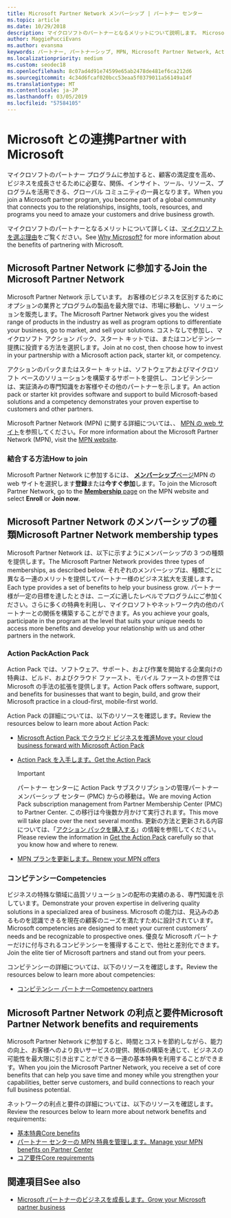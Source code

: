 ```yaml
---
title: Microsoft Partner Network メンバーシップ | パートナー センター
ms.topic: article
ms.date: 10/29/2018
description: マイクロソフトのパートナーとなるメリットについて説明します。 Microsoft Partner Network 示しています。 お客様のビジネスを区別するためにオプションの業界とプログラムの製品を最大限では、市場に移動し、ソリューションを販売します。
author: MaggiePucciEvans
ms.author: evansma
keywords: パートナー, パートナーシップ, MPN, Microsoft Partner Network, Action Pack, MAPS, Action Pack のサブスクリプション, 特典, MPN 特典, メンバーシップ, Silver コンピテンシー, Gold コンピテンシー
ms.localizationpriority: medium
ms.custom: seodec18
ms.openlocfilehash: 8c07ad4d91e74599e65ab2478de481ef6ca212d6
ms.sourcegitcommit: 4c34d6fcaf020bcc53eaa5f0379011a56149a14f
ms.translationtype: MT
ms.contentlocale: ja-JP
ms.lasthandoff: 03/05/2019
ms.locfileid: "57584105"
---
```

# <a name="partner-with-microsoft"></a><span data-ttu-id="57021-105">Microsoft との連携</span><span class="sxs-lookup"><span data-stu-id="57021-105">Partner with Microsoft</span></span>

<span data-ttu-id="57021-106">マイクロソフトのパートナー プログラムに参加すると、顧客の満足度を高め、ビジネスを成長させるために必要な、関係、インサイト、ツール、リソース、プログラムを活用できる、グローバル コミュニティの一員となります。</span><span class="sxs-lookup"><span data-stu-id="57021-106">When you join a Microsoft partner program, you become part of a global community that connects you to the relationships, insights, tools, resources, and programs you need to amaze your customers and drive business growth.</span></span>

<span data-ttu-id="57021-107">マイクロソフトのパートナーとなるメリットについて詳しくは、[マイクロソフトを選ぶ理由](https://partner.microsoft.com/business-opportunities/why-microsoft)をご覧ください。</span><span class="sxs-lookup"><span data-stu-id="57021-107">See [Why Microsoft?](https://partner.microsoft.com/business-opportunities/why-microsoft) for more information about the benefits of partnering with Microsoft.</span></span> 

## <a name="join-the-microsoft-partner-network"></a><span data-ttu-id="57021-108">Microsoft Partner Network に参加する</span><span class="sxs-lookup"><span data-stu-id="57021-108">Join the Microsoft Partner Network</span></span>

<!-- 12/5/18 The content below was copied and pasted directly from the Membership page of the MPN site (https://partner.microsoft.com/en-us/membership)-->

<span data-ttu-id="57021-109">Microsoft Partner Network 示しています。 お客様のビジネスを区別するためにオプションの業界とプログラムの製品を最大限では、市場に移動し、ソリューションを販売します。</span><span class="sxs-lookup"><span data-stu-id="57021-109">The Microsoft Partner Network gives you the widest range of products in the industry as well as program options to differentiate your business, go to market, and sell your solutions.</span></span> <span data-ttu-id="57021-110">コストなしで参加し、マイクロソフト アクション パック、スタート キットでは、またはコンピテンシー提携に投資する方法を選択します。</span><span class="sxs-lookup"><span data-stu-id="57021-110">Join at no cost, then choose how to invest in your partnership with a Microsoft action pack, starter kit, or competency.</span></span>

<span data-ttu-id="57021-111">アクションのパックまたはスタート キットは、ソフトウェアおよびマイクロソフト ベースのソリューションを構築するサポートを提供し、コンピテンシーは、実証済みの専門知識をお客様やその他のパートナーを示します。</span><span class="sxs-lookup"><span data-stu-id="57021-111">An action pack or starter kit provides software and support to build Microsoft-based solutions and a competency demonstrates your proven expertise to customers and other partners.</span></span>

<span data-ttu-id="57021-112">Microsoft Partner Network (MPN) に関する詳細については、、 [MPN の web サイト](https://partner.microsoft.com/commercial)を参照してください。</span><span class="sxs-lookup"><span data-stu-id="57021-112">For more information about the Microsoft Partner Network (MPN), visit the [MPN website](https://partner.microsoft.com/commercial).</span></span>

### <a name="how-to-join"></a><span data-ttu-id="57021-113">結合する方法</span><span class="sxs-lookup"><span data-stu-id="57021-113">How to join</span></span>

<span data-ttu-id="57021-114">Microsoft Partner Network に参加するには、 [**メンバーシップ**ページ](https://partner.microsoft.com/membership)MPN の web サイトを選択します**登録**または**今すぐ参加**します。</span><span class="sxs-lookup"><span data-stu-id="57021-114">To join the Microsoft Partner Network, go to the [**Membership** page](https://partner.microsoft.com/membership) on the MPN website and select **Enroll** or **Join now**.</span></span>

## <a name="microsoft-partner-network-membership-types"></a><span data-ttu-id="57021-115">Microsoft Partner Network のメンバーシップの種類</span><span class="sxs-lookup"><span data-stu-id="57021-115">Microsoft Partner Network membership types</span></span>

<!-- 12/5/18 The content below was copied and pasted directly from the Membership pages of the MPN site (https://partner.microsoft.com/en-us/membership)-->

<span data-ttu-id="57021-116">Microsoft Partner Network は、以下に示すようにメンバーシップの 3 つの種類を提供します。</span><span class="sxs-lookup"><span data-stu-id="57021-116">The Microsoft Partner Network provides three types of memberships, as described below.</span></span> <span data-ttu-id="57021-117">それぞれのメンバーシップは、種類ごとに異なる一連のメリットを提供してパートナー様のビジネス拡大を支援します。</span><span class="sxs-lookup"><span data-stu-id="57021-117">Each type provides a set of benefits to help your business grow.</span></span> <span data-ttu-id="57021-118">パートナー様が一定の目標を達したときは、ニーズに適したレベルでプログラムにご参加ください。さらに多くの特典を利用し、マイクロソフトやネットワーク内の他のパートナーとの関係を構築することができます。</span><span class="sxs-lookup"><span data-stu-id="57021-118">As you achieve your goals, participate in the program at the level that suits your unique needs to access more benefits and develop your relationship with us and other partners in the network.</span></span>

### <a name="action-pack"></a><span data-ttu-id="57021-119">Action Pack</span><span class="sxs-lookup"><span data-stu-id="57021-119">Action Pack</span></span>

<span data-ttu-id="57021-120">Action Pack では、ソフトウェア、サポート、および作業を開始する企業向けの特典は、ビルド、およびクラウド ファースト、モバイル ファーストの世界では Microsoft の手法の拡張を提供します。</span><span class="sxs-lookup"><span data-stu-id="57021-120">Action Pack offers software, support, and benefits for businesses that want to begin, build, and grow their Microsoft practice in a cloud-first, mobile-first world.</span></span> 

<span data-ttu-id="57021-121">Action Pack の詳細については、以下のリソースを確認します。</span><span class="sxs-lookup"><span data-stu-id="57021-121">Review the resources below to learn more about Action Pack:</span></span>

- [<span data-ttu-id="57021-122">Microsoft Action Pack でクラウド ビジネスを推進</span><span class="sxs-lookup"><span data-stu-id="57021-122">Move your cloud business forward with Microsoft Action Pack</span></span>](https://partner.microsoft.com/membership/action-pack)
- [<span data-ttu-id="57021-123">Action Pack を入手します。</span><span class="sxs-lookup"><span data-stu-id="57021-123">Get the Action Pack</span></span>](mpn-get-action-pack.md)
  
    >[!IMPORTANT]
    ><span data-ttu-id="57021-124">パートナー センターに Action Pack サブスクリプションの管理パートナー メンバーシップ センター (PMC) からの移動は。</span><span class="sxs-lookup"><span data-stu-id="57021-124">We are moving Action Pack subscription management from Partner Membership Center (PMC) to Partner Center.</span></span> <span data-ttu-id="57021-125">この移行は今後数か月かけて実行されます。</span><span class="sxs-lookup"><span data-stu-id="57021-125">This move will take place over the next several months.</span></span> <span data-ttu-id="57021-126">更新の方法と更新される内容については、「[アクション パックを購入する](mpn-get-action-pack.md)」の情報を参照してください。</span><span class="sxs-lookup"><span data-stu-id="57021-126">Please review the information in [Get the Action Pack](mpn-get-action-pack.md) carefully so that you know how and where to renew.</span></span>  

- [<span data-ttu-id="57021-127">MPN プランを更新します。</span><span class="sxs-lookup"><span data-stu-id="57021-127">Renew your MPN offers</span></span>](renew-mpn-offers.md)

### <a name="competencies"></a><span data-ttu-id="57021-128">コンピテンシー</span><span class="sxs-lookup"><span data-stu-id="57021-128">Competencies</span></span>

<span data-ttu-id="57021-129">ビジネスの特殊な領域に品質ソリューションの配布の実績のある、専門知識を示しています。</span><span class="sxs-lookup"><span data-stu-id="57021-129">Demonstrate your proven expertise in delivering quality solutions in a specialized area of business.</span></span> <span data-ttu-id="57021-130">Microsoft の能力は、見込みのあるものを認識できるを現在の顧客のニーズを満たすために設計されています。</span><span class="sxs-lookup"><span data-stu-id="57021-130">Microsoft competencies are designed to meet your current customers’ needs and be recognizable to prospective ones.</span></span> <span data-ttu-id="57021-131">優良な Microsoft パートナーだけに付与されるコンピテンシーを獲得することで、他社と差別化できます。</span><span class="sxs-lookup"><span data-stu-id="57021-131">Join the elite tier of Microsoft partners and stand out from your peers.</span></span>

<span data-ttu-id="57021-132">コンピテンシーの詳細については、以下のリソースを確認します。</span><span class="sxs-lookup"><span data-stu-id="57021-132">Review the resources below to learn more about competencies:</span></span>

- [<span data-ttu-id="57021-133">コンピテンシー パートナー</span><span class="sxs-lookup"><span data-stu-id="57021-133">Competency partners</span></span>](https://partner.microsoft.com/membership/competencies)

## <a name="microsoft-partner-network-benefits-and-requirements"></a><span data-ttu-id="57021-134">Microsoft Partner Network の利点と要件</span><span class="sxs-lookup"><span data-stu-id="57021-134">Microsoft Partner Network benefits and requirements</span></span>

<span data-ttu-id="57021-135">Microsoft Partner Network に参加すると、時間とコストを節約しながら、能力の向上、お客様へのより良いサービスの提供、関係の構築を通じて、ビジネスの可能性を最大限に引き出すことができる一連の基本特典を利用することができます。</span><span class="sxs-lookup"><span data-stu-id="57021-135">When you join the Microsoft Partner Network, you receive a set of core benefits that can help you save time and money while you strengthen your capabilities, better serve customers, and build connections to reach your full business potential.</span></span>

<span data-ttu-id="57021-136">ネットワークの利点と要件の詳細については、以下のリソースを確認します。</span><span class="sxs-lookup"><span data-stu-id="57021-136">Review the resources below to learn more about network benefits and requirements:</span></span>

- [<span data-ttu-id="57021-137">基本特典</span><span class="sxs-lookup"><span data-stu-id="57021-137">Core benefits</span></span>](https://partner.microsoft.com/en-us/membership/core-benefits#simple-tab-content-1)
- [<span data-ttu-id="57021-138">パートナー センターの MPN 特典を管理します。</span><span class="sxs-lookup"><span data-stu-id="57021-138">Manage your MPN benefits on Partner Center</span></span>](manage-your-partner-network-benefits.md)
- [<span data-ttu-id="57021-139">コア要件</span><span class="sxs-lookup"><span data-stu-id="57021-139">Core requirements</span></span>](https://partner.microsoft.com/en-us/membership/core-benefits#simple-tab-content-2)

## <a name="see-also"></a><span data-ttu-id="57021-140">関連項目</span><span class="sxs-lookup"><span data-stu-id="57021-140">See also</span></span>
- [<span data-ttu-id="57021-141">Microsoft パートナーのビジネスを成長します。</span><span class="sxs-lookup"><span data-stu-id="57021-141">Grow your Microsoft partner business</span></span>](grow-your-business.md)
